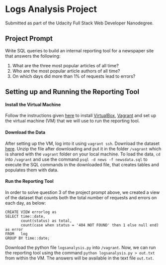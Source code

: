# Logs Analysis Project
Submitted as part of the Udacity Full Stack Web Developer Nanodegree.

## Project Prompt
Write SQL queries to build an internal reporting tool for a newspaper site that answers the following: 

1. What are the three most popular articles of all time?
2. Who are the most popular article authors of all time?
3. On which days did more than 1% of requests lead to errors?

## Setting up and Running the Reporting Tool

#### Install the Virtual Machine
Follow the instructions given [here](https://github.com/udacity/fullstack-nanodegree-vm) to install [VirtualBox](https://www.virtualbox.org/), [Vagrant](https://www.vagrantup.com/) and set up the virtual machine (VM) that we will use to run the reporting tool.

#### Download the Data
After setting up the VM, log into it using `vagrant ssh`. Download the dataset [here](https://d17h27t6h515a5.cloudfront.net/topher/2016/August/57b5f748_newsdata/newsdata.zip). Unzip the file after downloading and put it in the folder `/vagrant` which is shared with the `vagrant` folder on your local machine. To load the data, `cd` into `/vagrant` and use the command `psql -d news -f newsdata.sql` to execute the SQL commands in the downloaded file, that creates tables and populates them with data.

#### Run the Reporting Tool
In order to solve question 3 of the project prompt above, we created a view of the dataset that counts both the total number of requests and errors on each day, as below:
```
CREATE VIEW errorlog as 
SELECT time::date, 
       count(status) as total, 
       count(case when status = '404 NOT FOUND' then 1 else null end) as error
FROM   log 
GROUP BY time::date; 
```
Download the python file `logsanalysis.py` into `/vagrant`. Now, we can run the reporting tool using the command `python logsanalysis.py > out.txt` from within the VM. The answers will be available in the text file `out.txt`.
